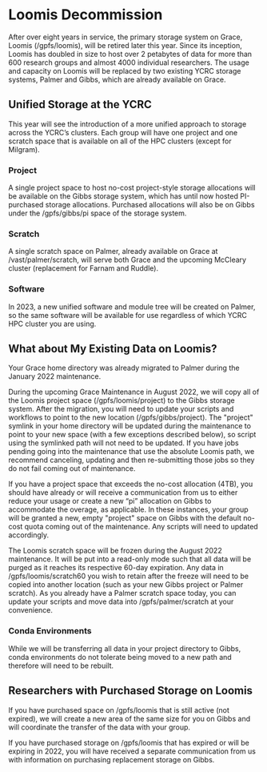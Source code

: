 # Loomis Decommission

After over eight years in service, the primary storage system on Grace, Loomis (/gpfs/loomis), will be retired later this year. Since its inception, Loomis has doubled in size to host over 2 petabytes of data for more than 600 research groups and almost 4000 individual researchers. The usage and capacity on Loomis will be replaced by two existing YCRC storage systems, Palmer and Gibbs, which are already available on Grace. 

## Unified Storage at the YCRC

This year will see the introduction of a more unified approach to storage across the YCRC’s clusters. Each group will have one project and one scratch space that is available on all of the HPC clusters (except for Milgram).

### Project

A single project space to host no-cost project-style storage allocations will be available on the Gibbs storage system, which has until now hosted PI-purchased storage allocations. Purchased allocations will also be on Gibbs under the /gpfs/gibbs/pi space of the storage system.

### Scratch

A single scratch space on Palmer, already available on Grace at /vast/palmer/scratch, will serve both Grace and the upcoming McCleary cluster (replacement for Farnam and Ruddle).  

### Software

In 2023, a new unified software and module tree will be created on Palmer, so the same software will be available for use regardless of which YCRC HPC cluster you are using.


## What about My Existing Data on Loomis?

Your Grace home directory was already migrated to Palmer during the January 2022 maintenance.

During the upcoming Grace Maintenance in August 2022, we will copy all of the Loomis project space (/gpfs/loomis/project) to the Gibbs storage system. After the migration, you will need to update your scripts and workflows to point to the new location (/gpfs/gibbs/project). The "project" symlink in your home directory will be updated during the maintenance to point to your new space (with a few exceptions described below), so script using the symlinked path will not need to be updated. If you have jobs pending going into the maintenance that use the absolute Loomis path, we recommend canceling, updating and then re-submitting those jobs so they do not fail coming out of maintenance.

If you have a project space that exceeds the no-cost allocation (4TB), you should have already or will receive a communication from us to either reduce your usage or create a new “pi” allocation on Gibbs to accommodate the overage, as applicable. In these instances, your group will be granted a new, empty "project" space on Gibbs with the default no-cost quota coming out of the maintenance. Any scripts will need to updated accordingly.

The Loomis scratch space will be frozen during the August 2022 maintenance. It will be put into a read-only mode such that all data will be purged as it reaches its respective 60-day expiration.
Any data in /gpfs/loomis/scratch60 you wish to retain after the freeze will need to be copied into another location (such as your new Gibbs project or Palmer scratch). As you already have a Palmer scratch space today, you can update your scripts and move data into /gpfs/palmer/scratch at your convenience.

### Conda Environments

While we will be transferring all data in your project directory to Gibbs, conda environments do not tolerate being moved to a new path and therefore will need to be rebuilt.

## Researchers with Purchased Storage on Loomis

If you have purchased space on /gpfs/loomis that is still active (not expired), we will create a new area of the same size for you on Gibbs and will coordinate the transfer of the data with your group. 

If you have purchased storage on /gpfs/loomis that has expired or will be expiring in 2022, you will have received a separate communication from us with information on purchasing replacement storage on Gibbs.
